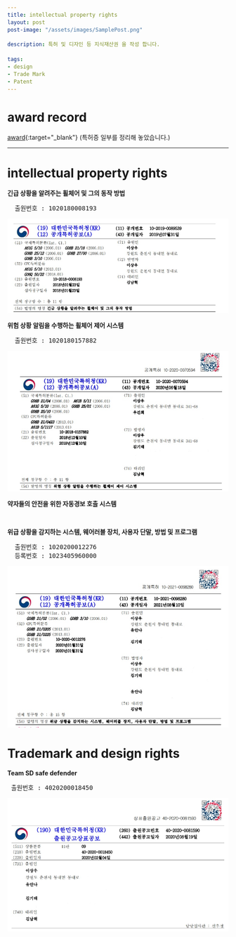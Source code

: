 ```yaml
---
title: intellectual property rights
layout: post
post-image: "/assets/images/SamplePost.png"

description: 특허 및 디자인 등 지식재산권 을 작성 합니다.

tags:
- design
- Trade Mark
- Patent
---
```


# award record
[award](https://github.com/gomtings/project/tree/main/portfolio/%ED%8A%B9%ED%97%88){:target="_blank"} (특허증 일부를 정리해 놓았습니다.)

---

# intellectual property rights



**긴급 상황을 알려주는 휠체어 및 그의 동작 방법**
<pre>
  출원번호 : 1020180008193
</pre>
![Test Image](/assets/images/1020180008193.jpg)

**위험 상황 알림을 수행하는 휠체어 제어 시스템**
<pre>
  출원번호 : 1020180157882
</pre>
![Test Image](/assets/images/1020180157882.jpg)

**약자들의 안전을 위한 자동경보 호출 시스템**
<pre>

</pre>

**위급 상황을 감지하는 시스템, 웨어러블 장치, 사용자 단말, 방법 및 프로그램**
<pre>
  출원번호 : 1020200012276
  등록번호 : 1023405960000
</pre>
![Test Image](/assets/images/1020200012276.jpg)

# Trademark and design rights



**Team SD safe defender**
<pre>
 출원번호 : 4020200018450
</pre>
![Test Image](/assets/images/4020200018450.jpg)